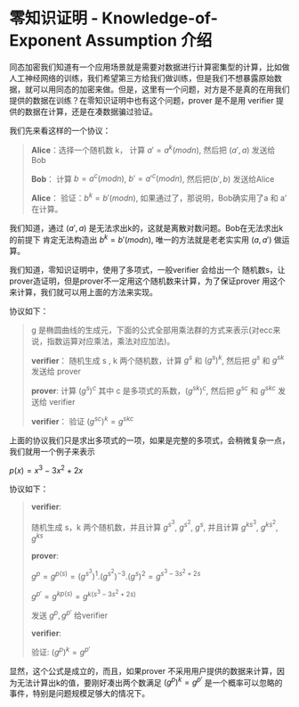 # 零知识证明 - Knowledge-of-Exponent Assumption 介绍

同态加密我们知道有一个应用场景就是需要对数据进行计算密集型的计算，比如做人工神经网络的训练，我们希望第三方给我们做训练，但是我们不想暴露原始数据，就可以用同态的加密来做。但是，这里有一个问题，对方是不是真的在用我们提供的数据在训练？在零知识证明中也有这个问题，prover 是不是用 verifier 提供的数据在计算，还是在凑数据骗过验证。

我们先来看这样的一个协议：

> **Alice**：选择一个随机数 k， 计算 $a' = a^k (mod n)$,  然后把 $(a',a)$ 发送给 Bob
>
> **Bob**：  计算 $b=a^c(mod n)$, $b' = a'^c (mod n)$, 然后把$(b', b)$ 发送给Alice
>
> **Alice**： 验证：$b^k = b'(mod n)$, 如果通过了，那说明，Bob确实用了a 和 a’ 在计算。

我们知道，通过 $(a', a)$ 是无法求出k的，这就是离散对数问题。Bob在无法求出k的前提下
肯定无法构造出 $b^k = b'(mod n)$, 唯一的方法就是老老实实用 $(a, a')$ 做运算。

我们知道，零知识证明中，使用了多项式，一般verifier 会给出一个 随机数s，让prover造证明，但是prover不一定用这个随机数来计算，为了保证prover 用这个来计算，我们就可以用上面的方法来实现。

协议如下：

> g 是椭圆曲线的生成元，下面的公式全部用乘法群的方式来表示(对ecc来说，指数运算对应乘法，乘法对应加法)。
>
> **verifier**： 随机生成 s , k 两个随机数，计算 $g^s$ 和 $(g^s)^k$, 然后把 $g^s$ 和 $g^{sk}$ 发送给 prover
>
> **prover**:  计算 $(g^s)^c$ 其中 c 是多项式的系数，$(g^{sk})^c$, 然后把 $g^{sc}$ 和 $g^{skc}$ 发送给 verifier
>
> **verifier**： 验证 $(g^{sc})^k = g^{skc}$

上面的协议我们只是求出多项式的一项，如果是完整的多项式，会稍微复杂一点，我们就用一个例子来表示

$p(x) = x^3 - 3x^2 +2x$

协议如下：

> **verifier**:
>
> 随机生成 s，k 两个随机数，并且计算 $g^{s^3}$, $g^{s^2}$, $g^{s}$, 并且计算 $g^{ks^3}$, $g^{ks^2}$, $g^{ks}$
>
> **prover**:
>
> $g^p = g^{p(s)} = (g^{s^3})^1.(g^{s^2})^{-3}.(g^s)^2 = g^{s^3 -3s^2+2s}$
>
> $g^{p'}=g^{kp(s)}=g^{k(s^3 -3s^2+2s)}$
>
> 发送 $g^p,g^{p'}$ 给verifier
>
> **verifier**:
>
> 验证: $(g^p)^k = g^{p'}$

显然，这个公式是成立的，而且，如果prover 不采用用户提供的数据来计算，因为无法计算出k的值，要刚好凑出两个数满足
$(g^p)^k = g^{p'}$ 是一个概率可以忽略的事件，特别是问题规模足够大的情况下。
